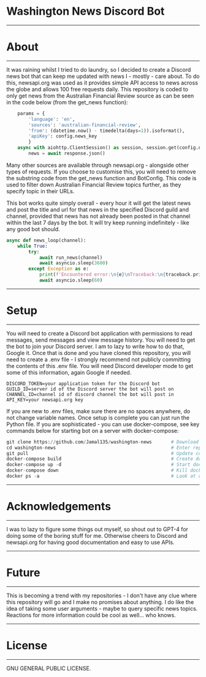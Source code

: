 # Washington News Discord Bot

***
# About
---

It was raining whilst I tried to do laundry, so I decided to create a Discord news bot that can keep me updated with news I - mostly - care about. To do this, newsapi.org was used as it provides simple API access to news across the globe and allows 100 free requests daily. This repository is coded to only get news from the Australian Financial Review source as can be seen in the code below (from the get_news function):

```python
    params = {
        'language': 'en',
        'sources': 'australian-financial-review',
        'from': (datetime.now() - timedelta(days=1)).isoformat(),
        'apiKey': config.news_key
        }
    async with aiohttp.ClientSession() as session, session.get(config.news_url, params=params) as response:
        news = await response.json()
```

Many other sources are available through newsapi.org - alongside other types of requests. If you choose to customise this, you will need to remove the substring code from the get_news function and BotConfig. This code is used to filter down Australian Financial Review topics further, as they specify topic in their URLs.

This bot works quite simply overall - every hour it will get the latest news and post the title and url for that news in the specified Discord guild and channel, provided that news has not already been posted in that channel within the last 7 days by the bot. It will try keep running indefinitely - like any good bot should.

```python
async def news_loop(channel):
    while True:
        try:
            await run_news(channel)
            await asyncio.sleep(3600)
        except Exception as e:
            print(f'Encountered error:\n{e}\nTraceback:\n{traceback.print_exc()}\n\nSleeping...')
            await asyncio.sleep(60)
```

***
# Setup
---

You will need to create a Discord bot application with permissions to read messages, send messages and view message history. You will need to get the bot to join your Discord server. I am to lazy to write how to do that, Google it. Once that is done and you have cloned this repository, you will need to create a .env file - I strongly recommend not publicly committing the contents of this .env file. You will need Discord developer mode to get some of this information, again Google if needed.

```
DISCORD_TOKEN=your application token for the Discord bot
GUILD_ID=server id of the Discord server the bot will post on
CHANNEL_ID=channel id of discord channel the bot will post in
API_KEY=your newsapi.org key
```

If you are new to .env files, make sure there are no spaces anywhere, do not change variable names. Once setup is complete you can just run the Python file. If you are sophisticated - you can use docker-compose, see key commands below for starting bot on a server with docker-compose:

```python
git clone https://github.com/Jamal135/washington-news       # Download repository
cd washington-news                                          # Enter repository folder
git pull                                                    # Update code (cd first)
docker-compose build                                        # Create docker stuff (cd first)
docker-compose up -d                                        # Start docker stuff (cd first)
docker-compose down                                         # Kill docker stuff (cd first)
docker ps -a                                                # Look at docker stuff...
```

***
# Acknowledgements
---

I was to lazy to figure some things out myself, so shout out to GPT-4 for doing some of the boring stuff for me. Otherwise cheers to Discord and newsapi.org for having good documentation and easy to use APIs. 

***
# Future
---

This is becoming a trend with my repositories - I don't have any clue where this repository will go and I make no promises about anything. I do like the idea of taking some user arguments - maybe to query specific news topics. Reactions for more information could be cool as well... who knows.

***
# License
---

GNU GENERAL PUBLIC LICENSE.
